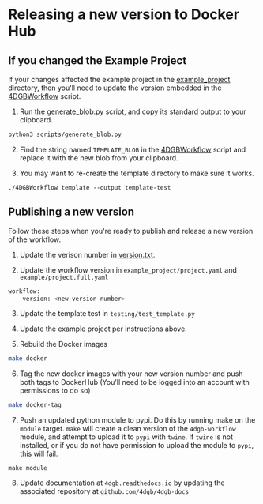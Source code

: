 # Releasing a new version to Docker Hub

## If you changed the Example Project

If your changes affected the example project in the [example_project](../example_project/) directory, then you'll need to update the version embedded in the [4DGBWorkflow](../4DGBWorkflow) script.

1. Run the [generate_blob.py](../scripts/generate_blob.py) script, and copy its standard output to your clipboard.
```sh
python3 scripts/generate_blob.py
```

2. Find the string named `TEMPLATE_BLOB` in the [4DGBWorkflow](../4DGBWorkflow) script and replace it with the new blob from your clipboard.

3. You may want to re-create the template directory to make sure it works.
```
./4DGBWorkflow template --output template-test
```

## Publishing a new version

Follow these steps when you're ready to publish and release a new version of the workflow.

1. Update the verison number in [version.txt](../version.txt).

2. Update the workflow version in ``example_project/project.yaml`` and ``example/project.full.yaml`` 
```sh
workflow:
    version: <new version number>
```
3. Update the template test in ``testing/test_template.py``

4. Update the example project per instructions above.

5. Rebuild the Docker images
```sh
make docker
```

6. Tag the new docker images with your new version number and push both tags to DockerHub (You'll need to be logged into an account with permissions to do so)
```sh
make docker-tag
```

7. Push an updated python module to pypi. Do this by running make on the `module` target. `make` will
create a clean version of the `4dgb-workflow` module, and attempt to upload it to `pypi` with `twine`.
If `twine` is not installed, or if you do not have permission to upload the module to `pypi`, this 
will fail.

```
make module
```

8. Update documentation at ``4dgb.readthedocs.io`` by updating the associated repository at 
``github.com/4dgb/4dgb-docs``


